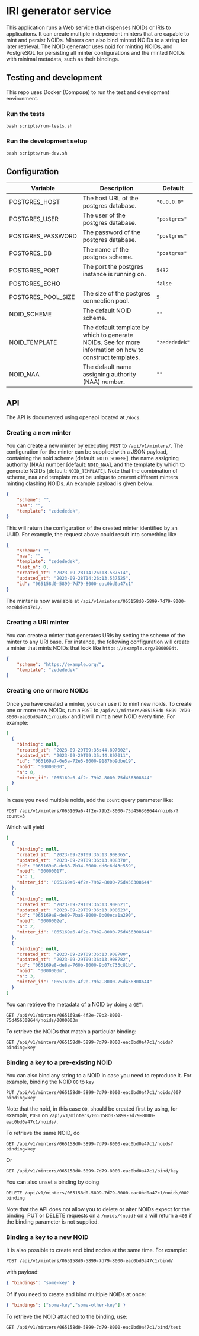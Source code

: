 # IRI generator service

This application runs a Web service that dispenses NOIDs or IRIs to applications.
It can create multiple independent minters that are capable to mint and persist NOIDs. Minters can also bind minted NOIDs to a string for later retrieval. 
The NOID generator uses [noid](https://pypi.org/project/noid/) for minting NOIDs, and PostgreSQL for persisting all minter configurations and the minted NOIDs with minimal metadata, such as their bindings.

## Testing and development

This repo uses Docker (Compose) to run the test and development environment. 

### Run the tests

```
bash scripts/run-tests.sh
```

### Run the development setup

```
bash scripts/run-dev.sh
```

## Configuration

| Variable | Description | Default |
| ----- | ----- | --- |
| POSTGRES_HOST | The host URL of the postgres database. | `"0.0.0.0"` |
| POSTGRES_USER | The user of the postgres database. | `"postgres"` |
| POSTGRES_PASSWORD | The password of the postgres database. | `"postgres"` |
| POSTGRES_DB | The name of the postgres scheme. | `"postgres"` |
| POSTGRES_PORT | The port the postgres instance is running on. |`5432` |
| POSTGRES_ECHO | | `false` |
| POSTGRES_POOL_SIZE | The size of the postgres connection pool. | `5` |
| NOID_SCHEME | The default NOID scheme. | `""` |
| NOID_TEMPLATE | The default template by which to generate NOIDs. See [](https://metacpan.org/dist/Noid/view/noid#TEMPLATES) for more information on how to construct templates. | `"zedededek"` |
| NOID_NAA | The default name assigning authority (NAA) number. | `""` |

## API

The API is documented using openapi located at `/docs`.

### Creating a new minter

You can create a new minter by executing `POST` to `/api/v1/minters/`. 
The configuration for the minter can be supplied with a JSON payload, containing the noid scheme [default: `NOID_SCHEME`], the name assigning authority (NAA) number [default: `NOID_NAA`], and the template by which to generate NOIDs [default: `NOID_TEMPLATE`]. Note that the combination of scheme, naa and template must be unique to prevent different minters minting clashing NOIDs.
An example payload is given below:

```json
{
    "scheme": "", 
    "naa": "",
    "template": "zedededek",
}
```
This will return the configuration of the created minter identified by an UUID. 
For example, the request above could result into something like 

```json
{
    "scheme": "",
    "naa": "",
    "template": "zedededek",
    "last_n": 0,
    "created_at": "2023-09-28T14:26:13.537514",
    "updated_at": "2023-09-28T14:26:13.537525",
    "id": "065158d0-5899-7d79-8000-eac0bd0a47c1"
}
```

The minter is now available at `/api/v1/minters/065158d0-5899-7d79-8000-eac0bd0a47c1/`. 

### Creating a URI minter

You can create a minter that generates URIs by setting the scheme of the minter to any URI base. 
For instance, the following configuration will create a minter that mints NOIDs that look like `https://example.org/0000004t`.

```json
{
    "scheme": "https://example.org/", 
    "template": "zedededek"
}
```


### Creating one or more NOIDs

Once you have created a minter, you can use it to mint new noids. 
To create one or more new NOIDs, run a `POST` to `/api/v1/minters/065158d0-5899-7d79-8000-eac0bd0a47c1/noids/` and it will mint a new NOID every time.
For example:

```json
[
  {
    "binding": null,
    "created_at": "2023-09-29T09:35:44.897002",
    "updated_at": "2023-09-29T09:35:44.897011",
    "id": "065169a7-0e5a-72e5-8000-9187bb9dbe19",
    "noid": "00000000",
    "n": 0,
    "minter_id": "065169a6-4f2e-79b2-8000-75d456308644"
  }
]
```

In case you need multiple noids, add the `count` query parameter like:

```
POST /api/v1/minters/065169a6-4f2e-79b2-8000-75d456308644/noids/?count=3
```

Which will yield

```json
[
  {
    "binding": null,
    "created_at": "2023-09-29T09:36:13.908365",
    "updated_at": "2023-09-29T09:36:13.908370",
    "id": "065169a8-de88-7b34-8000-dd6c6d43c559",
    "noid": "00000017",
    "n": 1,
    "minter_id": "065169a6-4f2e-79b2-8000-75d456308644"
  },
  {
    "binding": null,
    "created_at": "2023-09-29T09:36:13.908621",
    "updated_at": "2023-09-29T09:36:13.908623",
    "id": "065169a8-de89-7ba6-8000-0b00eca1a290",
    "noid": "0000002e",
    "n": 2,
    "minter_id": "065169a6-4f2e-79b2-8000-75d456308644"
  },
  {
    "binding": null,
    "created_at": "2023-09-29T09:36:13.908780",
    "updated_at": "2023-09-29T09:36:13.908782",
    "id": "065169a8-de8a-760b-8000-9b07c733c81b",
    "noid": "0000003m",
    "n": 3,
    "minter_id": "065169a6-4f2e-79b2-8000-75d456308644"
  }
]
```

You can retrieve the metadata of a NOID by doing a `GET`:

```http
GET /api/v1/minters/065169a6-4f2e-79b2-8000-75d456308644/noids/0000003m
```

To retrieve the NOIDs that match a particular binding:

```
GET /api/v1/minters/065158d0-5899-7d79-8000-eac0bd0a47c1/noids?binding=key
```

### Binding a key to a pre-existing NOID

You can also bind any string to a NOID in case you need to reproduce it.
For example, binding the NOID `00` to `key`
```
PUT /api/v1/minters/065158d0-5899-7d79-8000-eac0bd0a47c1/noids/00?binding=key
```

Note that the noid, in this case `00`, should be created first by using, for example, `POST` on `/api/v1/minters/065158d0-5899-7d79-8000-eac0bd0a47c1/noids/`.

<!-- You can retrieve the binding by doing

```
GET /api/v1/minters/065158d0-5899-7d79-8000-eac0bd0a47c1/noids/00/binding/
``` -->

To retrieve the same NOID, do

```
GET /api/v1/minters/065158d0-5899-7d79-8000-eac0bd0a47c1/noids?binding=key
```

Or

```
GET /api/v1/minters/065158d0-5899-7d79-8000-eac0bd0a47c1/bind/key
```

You can also unset a binding by doing

```
DELETE /api/v1/minters/065158d0-5899-7d79-8000-eac0bd0a47c1/noids/00?binding
```

Note that the API does not allow you to delete or alter NOIDs expect for the binding. 
PUT or DELETE requests on a `/noids/{noid}` on a will return a `405` if the binding parameter is not supplied.

### Binding a key to a new NOID

It is also possible to create and bind nodes at the same time. 
For example:

```
POST /api/v1/minters/065158d0-5899-7d79-8000-eac0bd0a47c1/bind/
```

with payload:

```json
{ "bindings": "some-key" }
```

Of if you need to create and bind multiple NOIDs at once:

```json
{ "bindings": ["some-key","some-other-key"] }
```

To retrieve the NOID attached to the binding, use:

```
GET /api/v1/minters/065158d0-5899-7d79-8000-eac0bd0a47c1/bind/test
```
